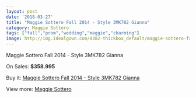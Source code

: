 ```yaml
---
layout: post
date: '2018-03-27'
title: "Maggie Sottero Fall 2014 - Style 3MK782 Gianna"
category: Maggie Sottero
tags: ["fall","prom","wedding","maggie","charming"]
image: http://img.idealgown.com/8382-thickbox_default/maggie-sottero-fall-2014-style-3mk782-gianna.jpg
---
```

Maggie Sottero Fall 2014 - Style 3MK782 Gianna

On Sales: **$358.995**
<a href="https://www.idealgown.com/en/maggie-sottero/3482-maggie-sottero-fall-2014-style-3mk782-gianna.html"><amp-img layout="responsive" width="600" height="600" src="//img.idealgown.com/8382-thickbox_default/maggie-sottero-fall-2014-style-3mk782-gianna.jpg" alt="Maggie Sottero Fall 2014 - Style 3MK782 Gianna 0" /></a>
<a href="https://www.idealgown.com/en/maggie-sottero/3482-maggie-sottero-fall-2014-style-3mk782-gianna.html"><amp-img layout="responsive" width="600" height="600" src="//img.idealgown.com/8384-thickbox_default/maggie-sottero-fall-2014-style-3mk782-gianna.jpg" alt="Maggie Sottero Fall 2014 - Style 3MK782 Gianna 1" /></a>
<a href="https://www.idealgown.com/en/maggie-sottero/3482-maggie-sottero-fall-2014-style-3mk782-gianna.html"><amp-img layout="responsive" width="600" height="600" src="//img.idealgown.com/8383-thickbox_default/maggie-sottero-fall-2014-style-3mk782-gianna.jpg" alt="Maggie Sottero Fall 2014 - Style 3MK782 Gianna 2" /></a>

Buy it: [Maggie Sottero Fall 2014 - Style 3MK782 Gianna](https://www.idealgown.com/en/maggie-sottero/3482-maggie-sottero-fall-2014-style-3mk782-gianna.html "Maggie Sottero Fall 2014 - Style 3MK782 Gianna")

View more: [Maggie Sottero](https://www.idealgown.com/en/45-maggie-sottero "Maggie Sottero")